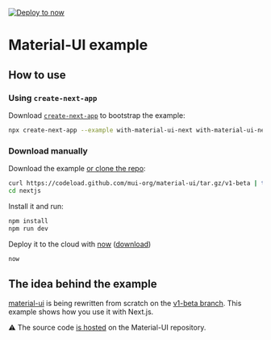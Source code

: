 [![Deploy to now](https://deploy.now.sh/static/button.svg)](https://deploy.now.sh/?repo=https://github.com/mui-org/material-ui/tree/v1-beta/examples/nextjs)
# Material-UI example

## How to use

### Using `create-next-app`

Download [`create-next-app`](https://github.com/segmentio/create-next-app) to bootstrap the example:

```bash
npx create-next-app --example with-material-ui-next with-material-ui-next-app
```

### Download manually

Download the example [or clone the repo](https://github.com/mui-org/material-ui):

```bash
curl https://codeload.github.com/mui-org/material-ui/tar.gz/v1-beta | tar -xz --strip=2  material-ui-1-beta/examples/nextjs
cd nextjs
```

Install it and run:

```bash
npm install
npm run dev
```

Deploy it to the cloud with [now](https://zeit.co/now) ([download](https://zeit.co/download))

```bash
now
```

## The idea behind the example

[material-ui](https://github.com/mui-org/material-ui) is being rewritten from scratch on the [v1-beta branch](https://material-ui-1dab0.firebaseapp.com/).
This example shows how you use it with Next.js.

:warning: The source code [is hosted](https://github.com/mui-org/material-ui/tree/v1-beta/examples/nextjs) on the Material-UI repository.
